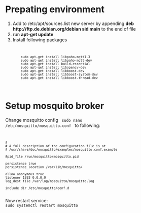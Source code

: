 # Prepating environment

<ol>
    <li>Add to /etc/apt/sources.list new server by appending <strong>deb http://ftp.de.debian.org/debian sid main</strong> to the end of file </li>
    <li>run <strong>apt-get update</strong></li>
    <li>Install following packages</li>
    <code>

        sudo apt-get install libpaho-mqtt1.3    
        sudo apt-get install libpaho-mqtt-dev
        sudo apt-get install build-essential
        sudo apt-get install libopencv-dev
        sudo apt-get install libboost-dev
        sudo apt-get install libboost-system-dev
        sudo apt-get install libboost-thread-dev
        
</code>
    
</ol>

# Setup mosquito broker

Change mosquitto config
<code>
    sudo nano /etc/mosquitto/mosquitto.conf
</code>
to following:
<code>

    #
    # A full description of the configuration file is at
    # /usr/share/doc/mosquitto/examples/mosquitto.conf.example

    #pid_file /run/mosquitto/mosquitto.pid

    persistence true
    persistence_location /var/lib/mosquitto/

    allow_anonymous true
    listener 1883 0.0.0.0
    log_dest file /var/log/mosquitto/mosquitto.log

    include_dir /etc/mosquitto/conf.d
</code>
Now restart service:
<code>
sudo systemctl restart mosquitto    
</code>
